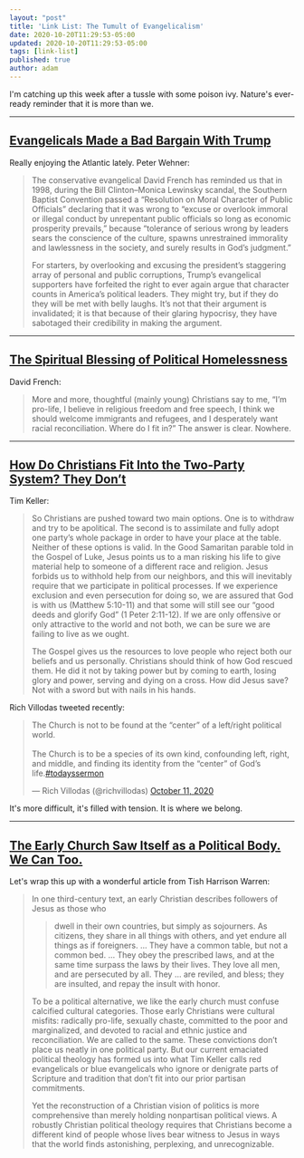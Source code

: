 ```yaml
---
layout: "post"
title: 'Link List: The Tumult of Evangelicalism'
date: 2020-10-20T11:29:53-05:00
updated: 2020-10-20T11:29:53-05:00
tags: [link-list]
published: true
author: adam
---
```


I'm catching up this week after a tussle with some poison ivy. Nature's ever-ready reminder that it is more than we.

---

## [Evangelicals Made a Bad Bargain With Trump](https://www.theatlantic.com/ideas/archive/2020/10/the-evangelical-movements-bad-bargain/616760/)

Really enjoying the Atlantic lately. Peter Wehner:

> The conservative evangelical David French has reminded us that in 1998, during the Bill Clinton–Monica Lewinsky scandal, the Southern Baptist Convention passed a “Resolution on Moral Character of Public Officials” declaring that it was wrong to “excuse or overlook immoral or illegal conduct by unrepentant public officials so long as economic prosperity prevails,” because “tolerance of serious wrong by leaders sears the conscience of the culture, spawns unrestrained immorality and lawlessness in the society, and surely results in God’s judgment.”
> 
> For starters, by overlooking and excusing the president’s staggering array of personal and public corruptions, Trump’s evangelical supporters have forfeited the right to ever again argue that character counts in America’s political leaders. They might try, but if they do they will be met with belly laughs. It’s not that their argument is invalidated; it is that because of their glaring hypocrisy, they have sabotaged their credibility in making the argument.

---

## [The Spiritual Blessing of Political Homelessness](https://frenchpress.thedispatch.com/p/the-spiritual-blessing-of-political)

David French:

> More and more, thoughtful (mainly young) Christians say to me, “I’m pro-life, I believe in religious freedom and free speech, I think we should welcome immigrants and refugees, and I desperately want racial reconciliation. Where do I fit in?” The answer is clear. Nowhere.

---

## [How Do Christians Fit Into the Two-Party System? They Don’t](https://www.nytimes.com/2018/09/29/opinion/sunday/christians-politics-belief.html)

Tim Keller:

> So Christians are pushed toward two main options. One is to withdraw and try to be apolitical. The second is to assimilate and fully adopt one party’s whole package in order to have your place at the table. Neither of these options is valid. In the Good Samaritan parable told in the Gospel of Luke, Jesus points us to a man risking his life to give material help to someone of a different race and religion. Jesus forbids us to withhold help from our neighbors, and this will inevitably require that we participate in political processes. If we experience exclusion and even persecution for doing so, we are assured that God is with us (Matthew 5:10-11) and that some will still see our “good deeds and glorify God” (1 Peter 2:11-12). If we are only offensive or only attractive to the world and not both, we can be sure we are failing to live as we ought.
> 
> The Gospel gives us the resources to love people who reject both our beliefs and us personally. Christians should think of how God rescued them. He did it not by taking power but by coming to earth, losing glory and power, serving and dying on a cross. How did Jesus save? Not with a sword but with nails in his hands.

Rich Villodas tweeted recently:

<blockquote class="twitter-tweet"><p lang="en" dir="ltr">The Church is not to be found at the “center” of a left/right political world. <br><br>The Church is to be a species of its own kind, confounding left, right, and middle, and finding its identity from the “center” of God’s life.<a href="https://twitter.com/hashtag/todayssermon?src=hash&amp;ref_src=twsrc%5Etfw">#todayssermon</a></p>&mdash; Rich Villodas (@richvillodas) <a href="https://twitter.com/richvillodas/status/1315333180384215041?ref_src=twsrc%5Etfw">October 11, 2020</a></blockquote> <script async src="https://platform.twitter.com/widgets.js" charset="utf-8"></script>
<script async src="https://platform.twitter.com/widgets.js" charset="utf-8"></script>

It's more difficult, it's filled with tension. It is where we belong.

---

## [The Early Church Saw Itself as a Political Body. We Can Too.](https://www.christianitytoday.com/ct/2020/october-web-only/election-politics-president-trump-early-church-model.html)

Let's wrap this up with a wonderful article from Tish Harrison Warren:

> In one third-century text, an early Christian describes followers of Jesus as those who
> 
> > dwell in their own countries, but simply as sojourners. As citizens, they share in all things with others, and yet endure all things as if foreigners. ... They have a common table, but not a common bed. ... They obey the prescribed laws, and at the same time surpass the laws by their lives. They love all men, and are persecuted by all. They ... are reviled, and bless; they are insulted, and repay the insult with honor.
> 
> To be a political alternative, we like the early church must confuse calcified cultural categories. Those early Christians were cultural misfits: radically pro-life, sexually chaste, committed to the poor and marginalized, and devoted to racial and ethnic justice and reconciliation. We are called to the same. These convictions don’t place us neatly in one political party. But our current emaciated political theology has formed us into what Tim Keller calls red evangelicals or blue evangelicals who ignore or denigrate parts of Scripture and tradition that don’t fit into our prior partisan commitments.
> 
> Yet the reconstruction of a Christian vision of politics is more comprehensive than merely holding nonpartisan political views. A robustly Christian political theology requires that Christians become a different kind of people whose lives bear witness to Jesus in ways that the world finds astonishing, perplexing, and unrecognizable.
